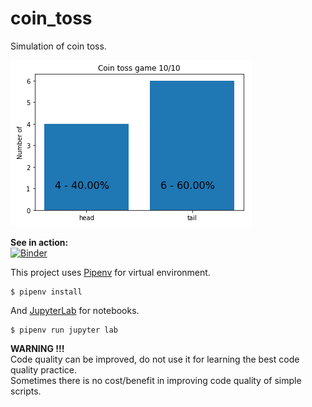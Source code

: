 # coin_toss

Simulation of coin toss.

![40% 60% coin toss](img/40_60.png)

**See in action:**  
[![Binder](https://mybinder.org/badge.svg)](https://mybinder.org/v2/gh/sasa-buklijas/coin_toss/master?filepath=coin_toss_interactive.ipynb)

This project uses [Pipenv](https://docs.pipenv.org/) for virtual environment.  
  
    $ pipenv install

And [JupyterLab](http://jupyterlab.readthedocs.io/en/stable/) for notebooks.  

    $ pipenv run jupyter lab

**WARNING !!!**  
Code quality can be improved, do not use it for learning the best code quality practice.   
Sometimes there is no cost/benefit in improving code quality of simple scripts.